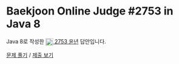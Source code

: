 # Baekjoon Online Judge #2753 in Java 8
Java 8로 작성한 [<img src="https://static.solved.ac/tier_small/1.svg" height="20" align="center">
2753 윤년](https://www.acmicpc.net/problem/2753) 답안입니다.

[문제 풀기](https://www.acmicpc.net/problem/2753) / [제출 보기](https://www.acmicpc.net/source/86403748)
